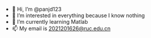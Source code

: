 - 👋 Hi, I’m @panjd123
- 👀 I’m interested in everything because I know nothing
- 🌱 I’m currently learning Matlab
- 📫 My email is 2021201626@ruc.edu.cn

<!---
panjd123/panjd123 is a ✨ special ✨ repository because its `README.md` (this file) appears on your GitHub profile.
You can click the Preview link to take a look at your changes.
--->
